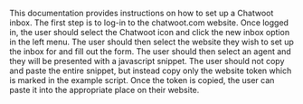 This documentation provides instructions on how to set up a Chatwoot inbox. The first step is to log-in to the chatwoot.com website. Once logged in, the user should select the Chatwoot icon and click the new inbox option in the left menu. The user should then select the website they wish to set up the inbox for and fill out the form. The user should then select an agent and they will be presented with a javascript snippet. The user should not copy and paste the entire snippet, but instead copy only the website token which is marked <TOKEN-IS-HERE> in the example script. Once the token is copied, the user can paste it into the appropriate place on their website.

